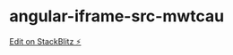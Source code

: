 # angular-iframe-src-mwtcau

[Edit on StackBlitz ⚡️](https://stackblitz.com/edit/angular-iframe-src-mwtcau)